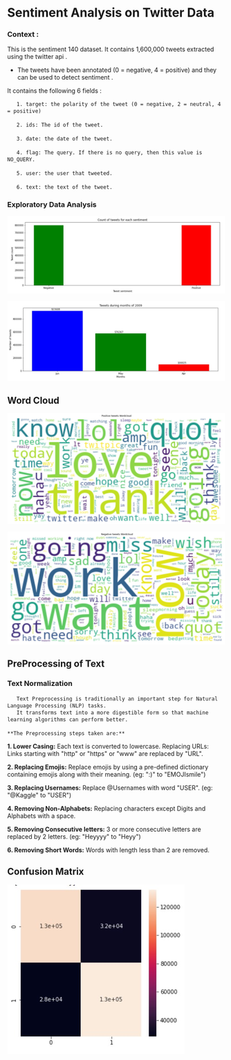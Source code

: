 # Sentiment Analysis on Twitter Data
### Context :

This is the sentiment 140 dataset. It contains 1,600,000 tweets extracted using the twitter api .
* The tweets have been annotated (0 = negative, 4 = positive) and they can be used to detect sentiment .

It contains the following 6 fields :

       1. target: the polarity of the tweet (0 = negative, 2 = neutral, 4 = positive)
       
       2. ids: The id of the tweet.
       
       3. date: the date of the tweet.
       
       4. flag: The query. If there is no query, then this value is NO_QUERY.
       
       5. user: the user that tweeted.
       
       6. text: the text of the tweet.

### Exploratory Data Analysis

![](https://github.com/ShivankUdayawal/Sentiment-Analysis-on-Twitter-Data/blob/main/Data%20Visualization/01.jpg)

![](https://github.com/ShivankUdayawal/Sentiment-Analysis-on-Twitter-Data/blob/main/Data%20Visualization/02.jpg)

## Word Cloud

![](https://github.com/ShivankUdayawal/Sentiment-Analysis-on-Twitter-Data/blob/main/Data%20Visualization/03.jpg)

![](https://github.com/ShivankUdayawal/Sentiment-Analysis-on-Twitter-Data/blob/main/Data%20Visualization/04.jpg)

## PreProcessing of Text

### Text Normalization

       Text Preprocessing is traditionally an important step for Natural Language Processing (NLP) tasks. 
       It transforms text into a more digestible form so that machine learning algorithms can perform better.
       
    **The Preprocessing steps taken are:**

   **1. Lower Casing:** Each text is converted to lowercase. Replacing URLs: Links starting with "http" or "https" or "www" are replaced by "URL".
   
   **2. Replacing Emojis:** Replace emojis by using a pre-defined dictionary containing emojis along with their meaning. (eg: ":)" to "EMOJIsmile")

   **3. Replacing Usernames:** Replace @Usernames with word "USER". (eg: "@Kaggle" to "USER")
   
   **4. Removing Non-Alphabets:** Replacing characters except Digits and Alphabets with a space.
   
   **5. Removing Consecutive letters:** 3 or more consecutive letters are replaced by 2 letters. (eg: "Heyyyy" to "Heyy")
   
   **6. Removing Short Words:** Words with length less than 2 are removed.
   
   
## Confusion Matrix

![](https://github.com/ShivankUdayawal/Sentiment-Analysis-on-Twitter-Data/blob/main/Data%20Visualization/05.jpg)
